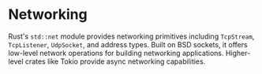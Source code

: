# Networking

Rust's `std::net` module provides networking primitives including `TcpStream`, `TcpListener`, `UdpSocket`, and address types. Built on BSD sockets, it offers low-level network operations for building networking applications. Higher-level crates like Tokio provide async networking capabilities.